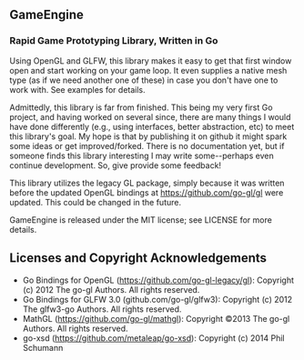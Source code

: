 ## GameEngine ##
### Rapid Game Prototyping Library, Written in Go ###

Using OpenGL and GLFW, this library makes it easy to get that first window open and start working on your game loop. It even supplies a native mesh type (as if we need another one of these) in case you don't have one to work with. See examples for details.

Admittedly, this library is far from finished. This being my very first Go project, and having worked on several since, there are many things I would have done differently (e.g., using interfaces, better abstraction, etc) to meet this library's goal. My hope is that by publishing it on github it might spark some ideas or get improved/forked. There is no documentation yet, but if someone finds this library interesting I may write some--perhaps even continue development.  So, give provide some feedback!

This library utilizes the legacy GL package, simply because it was written before the updated OpenGL bindings at https://github.com/go-gl/gl were updated. This could be changed in the future.

GameEngine is released under the MIT license; see LICENSE for more details.

## Licenses and Copyright Acknowledgements ##

* Go Bindings for OpenGL (https://github.com/go-gl-legacy/gl): Copyright (c) 2012 The go-gl Authors. All rights reserved.
* Go Bindings for GLFW 3.0 (github.com/go-gl/glfw3): Copyright (c) 2012 The glfw3-go Authors. All rights reserved.
* MathGL (https://github.com/go-gl/mathgl): Copyright ©2013 The go-gl Authors. All rights reserved.
* go-xsd (https://github.com/metaleap/go-xsd): Copyright (c) 2014 Phil Schumann
